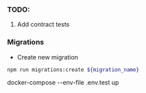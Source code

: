 

### TODO:
1. Add contract tests


### Migrations
- Create new migration
```bash
npm run migrations:create ${migration_name}
```


docker-compose --env-file .env.test up
